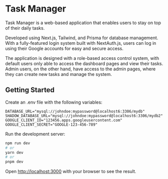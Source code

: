 # Task Manager

Task Manager is a web-based application that enables users to stay on top of their daily tasks.

Developed using Next.js, Tailwind, and Prisma for database management. With a fully-featured login system built with NextAuth.js, users can log in using their Google accounts for easy and secure access.

The application is designed with a role-based access control system, with default users only able to access the dashboard pages and view their tasks. Admin users, on the other hand, have access to the admin pages, where they can create new tasks and manage the system.

## Getting Started

Create an .env file with the following variables:

```
DATABASE_URL="mysql://johndoe:mypassword@localhost6:3306/mydb"
SHADOW_DATABASE_URL="mysql://johndoe:mypassword@localhost6:3306/mydb2"
GOOGLE_CLIENT_ID="123456.apps.googleusercontent.com"
GOOGLE_CLIENT_SECRET="GOOGLE-123-456-789"
```

Run the development server:

```bash
npm run dev
# or
yarn dev
# or
pnpm dev
```

Open [http://localhost:3000](http://localhost:3000) with your browser to see the result.
